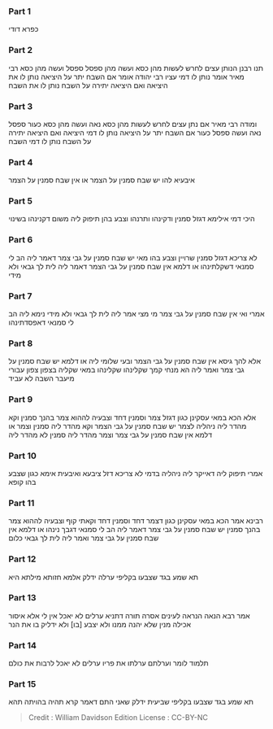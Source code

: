 
### Part 1
כפרא דודי

### Part 2
תנו רבנן הנותן עצים לחרש לעשות מהן כסא ועשה מהן ספסל ספסל ועשה מהן כסא רבי מאיר אומר נותן לו דמי עציו רבי יהודה אומר אם השבח יתר על היציאה נותן לו את היציאה ואם היציאה יתירה על השבח נותן לו את השבח

### Part 3
ומודה רבי מאיר אם נתן עצים לחרש לעשות מהן כסא נאה ועשה מהן כסא כעור ספסל נאה ועשה ספסל כעור אם השבח יתר על היציאה נותן לו דמי היציאה ואם היציאה יתירה על השבח נותן לו דמי השבח

### Part 4
איבעיא להו יש שבח סמנין על הצמר או אין שבח סמנין על הצמר

### Part 5
היכי דמי אילימא דגזל סמנין ודקינהו ותרנהו וצבע בהן תיפוק ליה משום דקנינהו בשינוי

### Part 6
לא צריכא דגזל סמנין שרויין וצבע בהו מאי יש שבח סמנין על גבי צמר דאמר ליה הב לי סמנאי דשקלתינהו או דלמא אין שבח סמנין על גבי הצמר דאמר ליה לית לך גבאי ולא מידי

### Part 7
אמרי ואי אין שבח סמנין על גבי צמר מי מצי אמר ליה לית לך גבאי ולא מידי נימא ליה הב לי סמנאי דאפסדתינהו

### Part 8
אלא להך גיסא אין שבח סמנין על גבי הצמר ובעי שלומי ליה או דלמא יש שבח סמנין על גבי צמר ואמר ליה הא מנחי קמך שקלינהו שקלינהו במאי שקליה בצפון צפון עבורי מיעבר השבה לא עביד

### Part 9
אלא הכא במאי עסקינן כגון דגזל צמר וסמנין דחד וצבעיה לההוא צמר בהנך סמנין וקא מהדר ליה ניהליה לצמר יש שבח סמנין על גבי הצמר וקא מהדר ליה סמנין וצמר או דלמא אין שבח סמנין על גבי צמר וצמר מהדר ליה סמנין לא מהדר ליה

### Part 10
אמרי תיפוק ליה דאייקר ליה ניהליה בדמי לא צריכא דזל ציבעא ואיבעית אימא כגון שצבע בהו קופא

### Part 11
רבינא אמר הכא במאי עסקינן כגון דצמר דחד וסמנין דחד וקאתי קוף וצבעיה לההוא צמר בהנך סמנין יש שבח סמנין על גבי צמר דאמר ליה הב לי סמנאי דגבך נינהו או דלמא אין שבח סמנין על גבי צמר ואמר ליה לית לך גבאי כלום

### Part 12
תא שמע בגד שצבעו בקליפי ערלה ידלק אלמא חזותא מילתא היא

### Part 13
אמר רבא הנאה הנראה לעינים אסרה תורה דתניא ערלים לא יאכל אין לי אלא איסור אכילה מנין שלא יהנה ממנו ולא יצבע [בו] ולא ידליק בו את הנר 

### Part 14
תלמוד לומר וערלתם ערלתו את פריו ערלים לא יאכל לרבות את כולם

### Part 15
תא שמע בגד שצבעו בקליפי שביעית ידלק שאני התם דאמר קרא תהיה בהויתה תהא

>Credit : William Davidson Edition
>License : CC-BY-NC